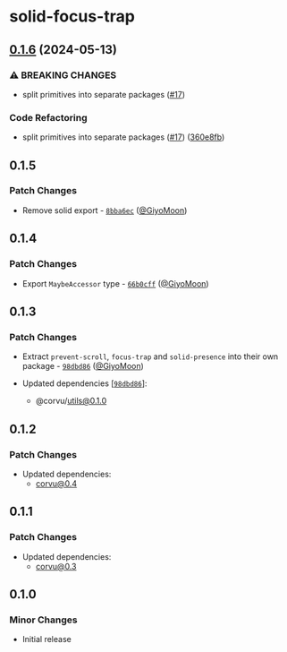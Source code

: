 # solid-focus-trap

## [0.1.6](https://github.com/corvudev/corvu/compare/solid-focus-trap@0.1.5...solid-focus-trap@0.1.6) (2024-05-13)


### ⚠ BREAKING CHANGES

* split primitives into separate packages ([#17](https://github.com/corvudev/corvu/issues/17))

### Code Refactoring

* split primitives into separate packages ([#17](https://github.com/corvudev/corvu/issues/17)) ([360e8fb](https://github.com/corvudev/corvu/commit/360e8fb040c54ebd542dc244a5e10a7784e4388b))

## 0.1.5

### Patch Changes

- Remove solid export - [`8bba6ec`](https://github.com/corvudev/corvu/commit/8bba6ecde79589b53a064de82f54e4c78a98d027) ([@GiyoMoon](https://github.com/GiyoMoon))

## 0.1.4

### Patch Changes

- Export `MaybeAccessor` type - [`66b0cff`](https://github.com/corvudev/corvu/commit/66b0cffdb21ab99f5aedc3606a9f9144b217c5a6) ([@GiyoMoon](https://github.com/GiyoMoon))

## 0.1.3

### Patch Changes

- Extract `prevent-scroll`, `focus-trap` and `solid-presence` into their own package - [`98dbd86`](https://github.com/corvudev/corvu/commit/98dbd8604fe208bc63fcf34cfc724a264aea70b3) ([@GiyoMoon](https://github.com/GiyoMoon))

- Updated dependencies [[`98dbd86`](https://github.com/corvudev/corvu/commit/98dbd8604fe208bc63fcf34cfc724a264aea70b3)]:
  - @corvu/utils@0.1.0

## 0.1.2

### Patch Changes

- Updated dependencies:
  - corvu@0.4

## 0.1.1

### Patch Changes

- Updated dependencies:
  - corvu@0.3

## 0.1.0

### Minor Changes

- Initial release
